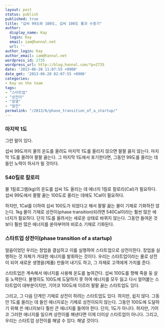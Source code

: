 ```yaml
---
layout: post
status: publish
published: true
title: "섭씨 99도와 100도, 섭씨 100도 물과 수증기"
author:
  display_name: Kay
  login: Kay
  email: iam@hannal.net
  url: ''
author_login: Kay
author_email: iam@hannal.net
wordpress_id: 2735
wordpress_url: http://blog.hannal.com/?p=2735
date: '2013-06-28 11:07:55 +0900'
date_gmt: '2013-06-28 02:07:55 +0900'
categories:
- Kay on the team
tags:
- "스타트업"
- "상전이"
- "잠열"
- "발전"
permalink: "/2013/6/phase_transition_of_a_startup/"
---
```

<h3>마지막 1도</h3>
<p>그런 말이 있다.</p>
<p>섭씨 99도까지 물의 온도를 올려도 마지막 1도를 올리지 않으면 팔팔 끓지 않는다. 마지막 1도를 올려야 팔팔 끓는다. 그 마지막 1도에서 포기한다면, 그동안 99도를 올리는 데 들인 노력이 허사가 될 것이다.</p>
<h3>540킬로 칼로리</h3>
<p>물 1킬로그램(kg)의 온도를 섭씨 1도 올리는 데 에너지 1킬로 칼로리(Cal)가 필요하다. 섭씨 99도에서 팔팔 끓는 100도로 올리는 데에도 1Cal이 필요하다.</p>
<p>하지만, 1Cal를 더하여 섭씨 100도가 되었다고 해서 팔팔 끓는 물이 기체로 기화하진 않는다. 1kg 물이 기체로 상전이(phase transition)되려면 540Cal이라는 훨씬 많은 에너지가 필요하다. 단지 1도를 올려서는 새로운 상태로 바뀌지 않는다. 그동안 들여온 것보다 훨씬 많은 에너지를 쏟아부어야 비로소 기체로 기화된다.</p>
<h3>스타트업 상전이(phase transition of a startup)</h3>
<p>얼음이었던 우리는 창업을 결심하고 이를 실행하여 스타트업으로 상전이한다. 창업을 실행하는 것 자체가 거대한 에너지를 발휘하는 것이다. 우리는 스타트업이라는 물로 상전이 되어 새로운 생명을(제품) 만들어 내기도 하고, 그 자체로 고객에게 가치를 준다.</p>
<p>스타트업은 계속해서 에너지를 사용해 온도를 높여간다. 섭씨 100도를 향해 죽을 둥 살 둥 노력한다. 불행히도 100도에 도달하지 못 하여 에너지를 모두 잃고 다시 얼어붙는 스타트업이 대부분이지만, 기어코 100도에 이르러 팔팔 끓는 스타트업도 있다.</p>
<p>그리고, 그 다음 단계인 기체로 상전이 하려는 스타트업도 있다. 하지만, 쉽지 않다. 그동안 1도를 올리는 데 들인 에너지로는 기체로 상전이되지 않는다. 그동안 100도에 도달하기 위해 쓴 에너지보다 훨씬 큰 에너지를 들여야 한다. 단지, 1도가 아니다. 하지만, 기어코 그러한 에너지를 일으켜 상전이를 해낸다면 이제 더이상 스타트업이 아니다. 그리고, 우리는 스타트업 상전이를 해낼 수 있다. 해낼 것이다.</p>
